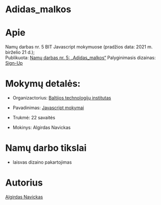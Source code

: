 # Adidas_malkos


# Apie

Namų darbas nr. 5 BIT Javascript mokymuose (pradžios data: 2021 m. birželio 21 d.);<br>
Publikuota: [Namų darbas nr. 5: „Adidas_malkos“](https://algis1978.github.io/4-sign-up/)
Palyginimasis dizainas: [Sign-Up](https://cdn.discordapp.com/attachments/850245533838868480/850247489620541491/unknown.png)

# Mokymų detalės:

- Organizactorius:
  [Baltijos technologijų institutas](https://bit.lt/)

- Pavadinimas:
  [Javascript mokymai](https://bit.lt/studijos/javascript-studijos/)

- Trukmė:
  22 savaitės

- Mokinys:
  Algirdas Navickas

# Namų darbo tikslai

- laisvas dizaino pakartojimas

# Autorius

[Algirdas Navickas](https://github.com/algis1978)
